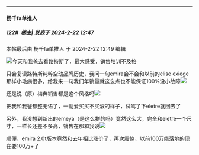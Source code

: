 ﻿
*****

####  杨千fa单推人  
##### 122#         楼主| 发表于 2024-2-22 12:47

 本帖最后由 杨千fa单推人 于 2024-2-22 12:49 编辑 

<img src="https://static.saraba1st.com/image/smiley/face2017/007.png" referrerpolicy="no-referrer">今天和我爸去看路特斯了，最大感受，销售培训不及格

只会复读路特斯纯粹空动品牌历史，我问一句emira会不会和以前的elise exiege那样小毛病很多，给我来一句我们年销量就这么点也不能保证100%没小故障<img src="https://static.saraba1st.com/image/smiley/face2017/004.gif" referrerpolicy="no-referrer">

还是说（原）梅奔销售都是这个风格吗<img src="https://static.saraba1st.com/image/smiley/face2017/004.gif" referrerpolicy="no-referrer">

把我和我爸都整无语了，一副爱买买不买滚的样子，试驾了下eletre就回去了

另外，我没想到新出的emeya（是这么拼的吗）竟然这么大，完全和eletre一个尺寸，一样长还差不多高，销售在那和我说<img src="https://static.saraba1st.com/image/smiley/face2017/004.gif" referrerpolicy="no-referrer">

顺便，emira 2.0t版本竟然和去年相比涨价了，再次震惊，以前100万能落地的现在要100万+了

